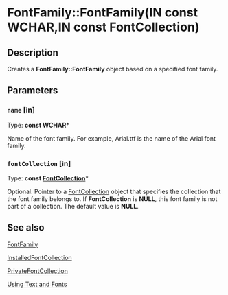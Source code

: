# FontFamily::FontFamily(IN const WCHAR,IN const FontCollection)

## Description

Creates a **FontFamily::FontFamily** object based on a specified font family.

## Parameters

### `name` [in]

Type: **const WCHAR***

Name of the font family. For example, Arial.ttf is the name of the Arial font family.

### `fontCollection` [in]

Type: **const [FontCollection](https://learn.microsoft.com/windows/desktop/api/gdiplusheaders/nl-gdiplusheaders-fontcollection)***

Optional. Pointer to a
[FontCollection](https://learn.microsoft.com/windows/desktop/api/gdiplusheaders/nl-gdiplusheaders-fontcollection) object that specifies the collection that the font family belongs to. If
**FontCollection** is **NULL**, this font family is not part of a collection. The default value is **NULL**.

## See also

[FontFamily](https://learn.microsoft.com/windows/desktop/api/gdiplusheaders/nl-gdiplusheaders-fontfamily)

[InstalledFontCollection](https://learn.microsoft.com/windows/desktop/api/gdiplusheaders/nl-gdiplusheaders-installedfontcollection)

[PrivateFontCollection](https://learn.microsoft.com/windows/desktop/api/gdiplusheaders/nl-gdiplusheaders-privatefontcollection)

[Using Text and Fonts](https://learn.microsoft.com/windows/desktop/gdiplus/-gdiplus-using-text-and-fonts-use)